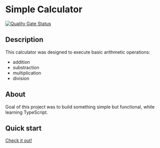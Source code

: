 # Simple Calculator

[![Quality Gate Status](https://sonarcloud.io/api/project_badges/measure?project=aj-kivimaki_calc-typescript&metric=alert_status)](https://sonarcloud.io/summary/new_code?id=aj-kivimaki_calc-typescript)

## Description

This calculator was designed to execute basic arithmetic operations:

- addition
- substraction
- multiplication
- division

## About

Goal of this project was to build something simple but functional, while learning TypeScript.

## Quick start

[Check it out!](https://simple-calculator-ts.netlify.app/)
